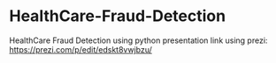 # HealthCare-Fraud-Detection
HealthCare Fraud Detection using python 
presentation link using prezi: https://prezi.com/p/edit/edskt8vwjbzu/
